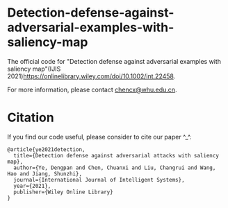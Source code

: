 # Detection-defense-against-adversarial-examples-with-saliency-map
The official code for "Detection defense against adversarial examples with saliency map"(IJIS 2021)https://onlinelibrary.wiley.com/doi/10.1002/int.22458. 

For more information, please contact chencx@whu.edu.cn.


# Citation
If you find our code useful, please consider to cite our paper ^_^.

```
@article{ye2021detection,
  title={Detection defense against adversarial attacks with saliency map},
  author={Ye, Dengpan and Chen, Chuanxi and Liu, Changrui and Wang, Hao and Jiang, Shunzhi},
  journal={International Journal of Intelligent Systems},
  year={2021},
  publisher={Wiley Online Library}
}
```
